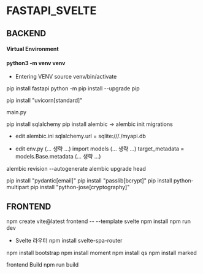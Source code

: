 # FASTAPI_SVELTE

## BACKEND

#### Virtual Environment
#### python3 -m venv venv

* Entering VENV
source venv/bin/activate

pip install fastapi
python -m pip install --upgrade pip

pip install "uvicorn[standard]"

main.py

pip install sqlalchemy
pip install alembic -> alembic init migrations

* edit alembic.ini 
sqlalchemy.url = sqlite:///./myapi.db

* edit env.py
(... 생략 ...)
import models
(... 생략 ...)
target_metadata = models.Base.metadata
(... 생략 ...)

alembic revision --autogenerate
alembic upgrade head

pip install "pydantic[email]"
pip install "passlib[bcrypt]"
pip install python-multipart
pip install "python-jose[cryptography]"



## FRONTEND

npm create vite@latest frontend -- --template svelte
npm install
npm run dev

* Svelte 라우터
npm install svelte-spa-router

npm install bootstrap
npm install moment
npm install qs
npm install marked

frontend Build
npm run build